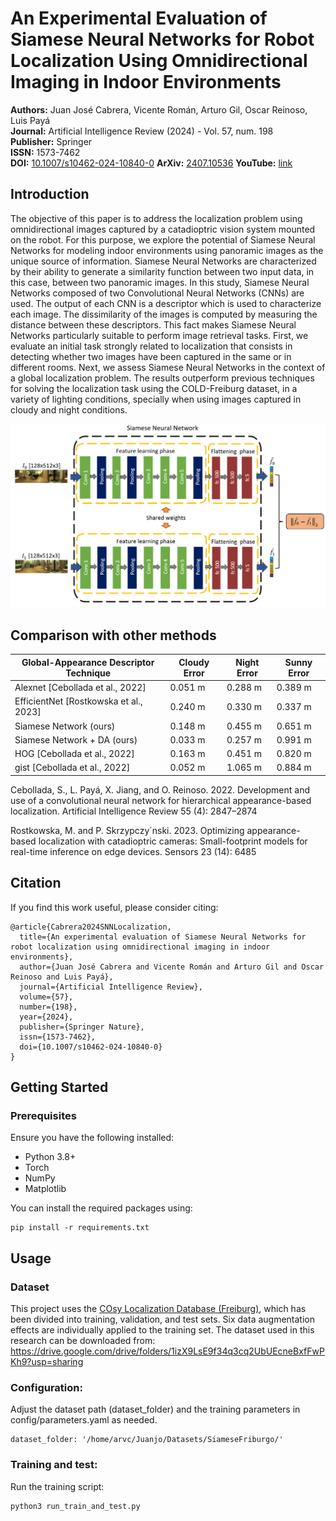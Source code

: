 # An Experimental Evaluation of Siamese Neural Networks for Robot Localization Using Omnidirectional Imaging in Indoor Environments

**Authors:** Juan José Cabrera, Vicente Román, Arturo Gil, Oscar Reinoso, Luis Payá  
**Journal:** Artificial Intelligence Review (2024) - Vol. 57, num. 198  
**Publisher:** Springer  
**ISSN:** 1573-7462  
**DOI:** [10.1007/s10462-024-10840-0](https://link.springer.com/article/10.1007/s10462-024-10840-0)
**ArXiv:** [2407.10536](https://arxiv.org/abs/2407.10536)
**YouTube:** [link](https://www.youtube.com/watch?v=UaK0BJ_e06A)



## Introduction

The objective of this paper is to address the localization problem using omnidirectional images captured by a catadioptric vision system mounted on the robot. For this purpose, we explore the potential of Siamese Neural Networks for modeling indoor environments using panoramic images as the unique source of information. Siamese Neural Networks are characterized by their ability to generate a similarity function between two input data, in this case, between two panoramic images. In this study, Siamese Neural Networks composed of two Convolutional Neural Networks (CNNs) are used. The output of each CNN is a descriptor which is used to characterize each image. The dissimilarity of the images is computed by measuring the distance between these descriptors. This fact makes Siamese Neural Networks particularly suitable to perform image retrieval tasks. First, we evaluate an initial task strongly related to localization that consists in detecting whether two images have been captured in the same or in different rooms. Next, we assess Siamese Neural Networks in the context of a global localization problem. The results outperform previous techniques for solving the localization task using the COLD-Freiburg dataset, in a variety of lighting conditions, specially when using images captured in cloudy and night conditions.

![Example Image](media/SiameseArquitecture.PNG)

## Comparison with other methods

| Global-Appearance Descriptor Technique | Cloudy Error | Night Error | Sunny Error |
|----------------------------------------|--------------|-------------|-------------|
| Alexnet [Cebollada et al., 2022]       | 0.051 m      | 0.288 m     | 0.389 m     |
| EfficientNet [Rostkowska et al., 2023] | 0.240 m      | 0.330 m     | 0.337 m     |
| Siamese Network (ours)                 | 0.148 m      | 0.455 m     | 0.651 m     |
| Siamese Network + DA (ours)            | 0.033 m      | 0.257 m     | 0.991 m     |
| HOG [Cebollada et al., 2022]           | 0.163 m      | 0.451 m     | 0.820 m     |
| gist [Cebollada et al., 2022]          | 0.052 m      | 1.065 m     | 0.884 m     |

Cebollada, S., L. Payá, X. Jiang, and O. Reinoso. 2022. Development and
use of a convolutional neural network for hierarchical appearance-based
localization. Artificial Intelligence Review 55 (4): 2847–2874 

Rostkowska, M. and P. Skrzypczy´nski. 2023. Optimizing appearance-based
localization with catadioptric cameras: Small-footprint models for real-time
inference on edge devices. Sensors 23 (14): 6485 

## Citation
If you find this work useful, please consider citing:

    @article{Cabrera2024SNNLocalization,
      title={An experimental evaluation of Siamese Neural Networks for robot localization using omnidirectional imaging in indoor environments},
      author={Juan José Cabrera and Vicente Román and Arturo Gil and Oscar Reinoso and Luis Payá},
      journal={Artificial Intelligence Review},
      volume={57},
      number={198},
      year={2024},
      publisher={Springer Nature},
      issn={1573-7462},
      doi={10.1007/s10462-024-10840-0}
    }



## Getting Started

### Prerequisites

Ensure you have the following installed:
- Python 3.8+
- Torch
- NumPy
- Matplotlib

You can install the required packages using:

    pip install -r requirements.txt

## Usage

### Dataset

This project uses the [COsy Localization Database (Freiburg)](https://www.cas.kth.se/COLD/cold-freiburg.html), which has been divided into training, validation, and test sets. Six data augmentation effects are individually applied to the training set. The dataset used in this research can be downloaded from: https://drive.google.com/drive/folders/1izX9LsE9f34q3cq2UbUEcneBxfFwPKh9?usp=sharing

### Configuration:
Adjust the dataset path (dataset_folder) and the training parameters in config/parameters.yaml as needed.
    
    dataset_folder: '/home/arvc/Juanjo/Datasets/SiameseFriburgo/'



### Training and test:
Run the training script:

    python3 run_train_and_test.py

